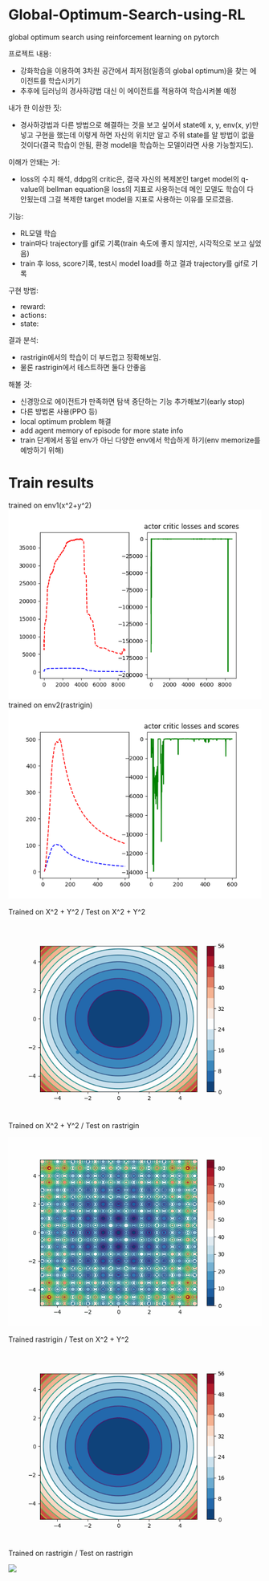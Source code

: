 # Global-Optimum-Search-using-RL
global optimum search using reinforcement learning on pytorch  

프로젝트 내용:
+ 강화학습을 이용하여 3차원 공간에서 최저점(일종의 global optimum)을 찾는 에이전트를 학습시키기  
+ 추후에 딥러닝의 경사하강법 대신 이 에이전트를 적용하여 학습시켜볼 예정  

내가 한 이상한 짓:
+ 경사하강법과 다른 방법으로 해결하는 것을 보고 싶어서 state에 x, y, env(x, y)만 넣고
구현을 했는데 이렇게 하면 자신의 위치만 알고 주위 state를 알 방법이 없을 것이다(결국 학습이 안됨, 환경 model을 학습하는 모델이라면 사용 가능할지도).  

이해가 안돼는 거:
+ loss의 수치 해석, ddpg의 critic은, 결국 자신의 복제본인 target model의 q-value의 bellman equation을
loss의 지표로 사용하는데 메인 모델도 학습이 다 안됬는데 그걸 복제한 target model을 지표로 사용하는 이유를 모르겠음.  

기능:
+ RL모델 학습
+ train마다 trajectory를 gif로 기록(train 속도에 좋지 않지만, 시각적으로 보고 싶었음)
+ train 후 loss, score기록, test시 model load를 하고 결과 trajectory를 gif로 기록

구현 방법:
+ reward:
+ actions:
+ state:

결과 분석:
+ rastrigin에서의 학습이 더 부드럽고 정확해보임. 
+ 물론 rastrigin에서 테스트하면 둘다 안좋음

해볼 것:
+ 신경망으로 에이전트가 만족하면 탐색 중단하는 기능 추가해보기(early stop)
+ 다른 방법론 사용(PPO 등)
+ local optimum problem 해결
+ add agent memory of episode for more state info
+ train 단계에서 동일 env가 아닌 다양한 env에서 학습하게 하기(env memorize를 예방하기 위해)

# Train results

trained on env1(x^2+y^2)
![](https://github.com/kyle1213/Global-Optimum-Search-using-RL/blob/main/train%20result/env1.png)  
trained on env2(rastrigin)
![](https://github.com/kyle1213/Global-Optimum-Search-using-RL/blob/main/train%20result/env2.png)

Trained on X^2 + Y^2 / Test on X^2 + Y^2  

![](https://github.com/kyle1213/Global-Optimum-Search-using-RL/blob/main/gifs/env1%20env1.gif)

Trained on X^2 + Y^2 / Test on rastrigin  

![](https://github.com/kyle1213/Global-Optimum-Search-using-RL/blob/main/gifs/env1%20env2.gif)  


Trained rastrigin / Test on X^2 + Y^2  

![](https://github.com/kyle1213/Global-Optimum-Search-using-RL/blob/main/gifs/env2%20env1.gif)

Trained on rastrigin / Test on rastrigin  

![](https://github.com/kyle1213/Global-Optimum-Search-using-RL/blob/main/gifs/env2%20env2.gif)


